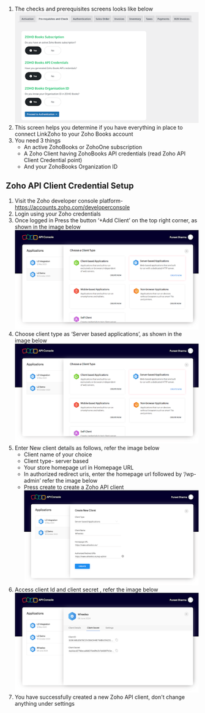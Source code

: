 1. The checks and prerequisites screens looks like below
![Checks](/checks.png)
2. This screen helps you determine if you have everything in place to connect LinkZoho to your Zoho Books account
3. You need 3 things
    - An active ZohoBooks or ZohoOne subscription 
    - A Zoho Client having ZohoBooks API credentials (read Zoho API Client Credential point)
    - And your ZohoBooks Organization ID

## **Zoho API Client Credential Setup**

1. Visit the Zoho developer console platform- 
https://accounts.zoho.com/developerconsole
2. Login using your Zoho credentials
3. Once logged in Press the button ‘+Add Client’ on the top right corner,
as shown in the image below <br/>
![Add Client](/client_2.png)
4. Choose client type as ‘Server based applications’, as shown in the image below
![Add Client](/client_2.png)
5. Enter New client details as follows, refer the image below
    - Client name of your choice
    - Client type- server based
    - Your store homepage url in Homepage URL
    - In authorized redirect uris, enter the homepage url followed by ‘/wp-admin’ refer the image below
    - Press create to create a Zoho API client
    ![Add Client](/client_3.png)
6. Access client Id and client secret , refer the image below
![Add Client](/client_4.png)
7. You have successfully created a new Zoho API client, don't change anything under settings



